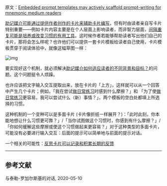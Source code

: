 原文：[Embedded prompt templates may actively scaffold prompt-writing for mnemonic medium readers](https://notes.andymatuschak.org/z2GSNFzS3TRYHW1UGQhay6Y4J16BVRSwsjWZ)

[助记媒介可能通过提供作者创作的卡片来辅助卡片编写](https://notes.andymatuschak.org/z4j3bcyJfBzGdpEoQje9gaVeECfsZFgMEhBNL)，但有时由读者亲自写卡片特别重要——例如卡片内容主要是在个人层面上影响读者，而非智力层面，[间隔重复可能是培养或改变习惯的有用工具](https://notes.andymatuschak.org/z249N76MhdBzDfrwMnqP6jEsTv6Z8u2kJrp8)。这时候作者若能够帮助读者写出他们自己的卡片，那将会怎么样呢？也许他们可以提供一套卡片模板给读者自己使用，卡片模板贯穿于阅读体验中，就像这幅草图一样：

![img](https://notes.andymatuschak.org/BearImages/5F72BD9A-D0DD-42D5-ABCC-3023C078CEEA-454-0000073D7A921C49/habit%20demo.png)

要实现好这个机制，就必须解决[助记媒介如何适应读者的不同背景和目标？](https://notes.andymatuschak.org/z287gqhS79WChEm7zRiB5vcuVAXYCnn3GCXv)的问题。这个问题挺令人烦躁。

也许应该把文字输入交互提取出来，放在卡片的「上方」，这样就可以从一个回答中产生几个卡片；例如，「我在尝试[做日常练习](https://notes.andymatuschak.org/z2GSNFzS3TRYHW1UGQhay6Y4J16BVRSwsjWZ)时感到什么摩擦？」和 「为了使[做日常练习](https://notes.andymatuschak.org/z2GSNFzS3TRYHW1UGQhay6Y4J16BVRSwsjWZ)更容易，我可以尝试什么（新）事情？」，两个模板的空白处都填上所选择的习惯。

这种机制的一个变种可以是多面卡片 (卡片像折纸一样展开？)：「此时此刻，你本能地想让什么习惯更可靠？」/「当你试图做这个习惯时，你感到有什么摩擦？」/「你如何缓解这些摩擦或使这个习惯做起来更容易？」对于这种类型的多面卡片，可能没有必要进行输入交互：后面的提示可以简单地与前面的提示对话。

一个相关的可能性：[反思卡片可以记录和积累长期的反馈](https://notes.andymatuschak.org/z2Bj633qFBDgBfPA4X4KRVJcxJr5sJsckFa9)

------

## 参考文献

与泰勒-罗加尔斯基的对话, 2020-05-10